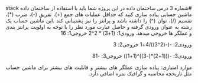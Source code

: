 <div dir='rtl' align="justify">
#شماره 3 درس ساختمان داده
در این پروژه شما باید با استفاده از ساختمان داده stack   ماشین حسابی پیاده سازی کنید که حداقل عملیات های جمع (+)، تفریق (-)، ضرب (*)، تقسیم (/)، توان (^)  را داشته باشد و پرانتز را نیز پشتیبانی کند .این ماشین حساب یک رشته به عنوان ورودی گرفته و حاصل عبارت مورد نظر را با توجه به اولویت پرانتز بندی و عملگر ها  خروجی میدهد.
 ورودی1:
(1+3) * 2^2
خروجی1:
16

ورودی2:
-(-(2^3))/4+1
خروجی2:
3

ورودی3:
-(((1+2)*(-3))^(1+1))
خروجی3:
-81

موارد امتیازی: پیاده سازی عملگر های بیشتر و قابلیت های بیشتر برای ماشین حساب مثل تاریخچه محاسبه و گرافیک نمره اضافی دارد.




<div>
